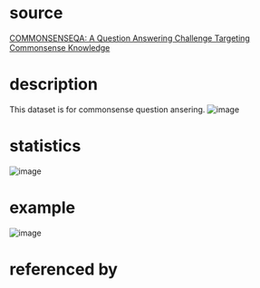 # source 
[COMMONSENSEQA: A Question Answering Challenge Targeting Commonsense Knowledge](https://www.aclweb.org/anthology/N19-1421.pdf)
# description
This dataset is for commonsense question ansering.
![image](https://user-images.githubusercontent.com/51369075/97514758-7f042b80-19ca-11eb-8114-c3018cb62859.png)
# statistics
![image](https://user-images.githubusercontent.com/51369075/97514592-11f09600-19ca-11eb-91ea-cff7288c4ab7.png)
# example
![image](https://user-images.githubusercontent.com/51369075/97514652-3f3d4400-19ca-11eb-98d0-36949b0c3241.png)
# referenced by

